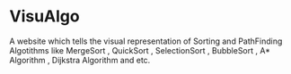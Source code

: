 # VisuAlgo
A website which tells the visual representation of Sorting and PathFinding Algotithms like MergeSort , QuickSort , SelectionSort , BubbleSort , A* Algorithm , Dijkstra Algorithm
and etc. 
